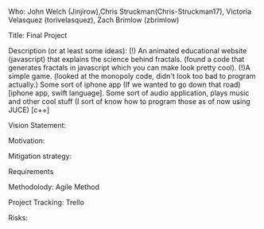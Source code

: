 Who: John Welch (Jinjirow),Chris Struckman(Chris-Struckman17), Victoria Velasquez (torivelasquez), Zach Brimlow (zbrimlow)

Title: Final Project

Description (or at least some ideas): (!) An animated educational website (javascript) that explains the science behind fractals. (found a code that generates fractals in javascript which you can make look pretty cool). (!)A simple game. (looked at the monopoly code, didn't look too bad to program actually.) Some sort of iphone app (If we wanted to go down that road)[iphone app, swift language]. Some sort of audio application, plays music and other cool stuff (I sort of know how to program those as of now using JUCE) [c++]

Vision Statement:

Motivation:  

Mitigation strategy:

Requirements

Methodolody: Agile Method

Project Tracking: Trello

Risks:  

